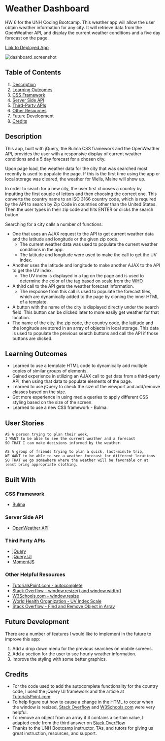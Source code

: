 # Weather Dashboard
HW 6 for the UNH Coding Bootcamp. This weather app will allow the user obtain weather information for any city. It will retrieve data from the OpenWeather API, and display the current weather conditions and a five day forecast on the page.

[Link to Deployed App](https://livesinroom29.github.io/Weather_Dashboard/)

![dashboard_screenshot](https://user-images.githubusercontent.com/61219066/89744430-c4bff080-da7a-11ea-8b91-0d972e2cc7d2.jpg)

## Table of Contents
1. [Description](#description)
2. [Learning Outcomes](#learning-outcomes)
3. [CSS Framework](#css-framework)
4. [Server Side API](#server-side-api)
5. [Third-Party APIs](#third-party-apis)
6. [Other Resources](#other-helpful-resources)
7. [Future Development](#future-development)
8. [Credits](#credits)

## Description
This app, built with jQuery, the Bulma CSS framework and the OpenWeather API, provides the user with a responsive display of current weather conditions and a 5 day forecast for a chosen city.

Upon page load, the weather data for the city that was searched most recently is used to populate the page. If this is the first time using the app or local storage was cleared, the weather for Wells, Maine will show up.

In order to seach for a new city, the user first chooses a country by inputting the first couple of letters and then choosing the correct one. This converts the country name to an ISO 3166 country code, which is required by the API to search by Zip Code in countries other than the United States. Then the user types in their zip code and hits ENTER or clicks the search button.

Searching for a city calls a number of functions:
* One that uses an AJAX request to the API to get current weather data and the latitude and longitude or the given zip code.
  - The current weather data was used to populate the current weather conditions in the app.
  - The latitude and longitude were used to make the call to get the UV index.
* Another uses the latitude and longitude to make another AJAX to the API to get the UV index. 
  - The UV index is displayed in a tag on the page and is used to determine the color of the tag based on scale from the [WHO](https://www.epa.gov/sunsafety/uv-index-scale-0)
* A third call to the API gets the weather forecast information.
  - The response from this call is used to populate the forecast tiles, which are dynamically added to the page by cloning the inner HTML of  a template.
* A button with the name of the city is displayed directly under the search field. This button can be clicked later to more easily get weather for that location.
* The name of the city, the zip code, the country code, the latitude and the longitude are stored in an array of objects in local storage. This data is used to populate the previous search buttons and call the API if those buttons are clicked.


## Learning Outcomes
* Learned to use a template HTML code to dynamically add multiple copies of similar groups of elements.
* Gained experience in utilizing an AJAX call to get data from a third-party API, then using that data to populate elements of the page.
* Learned to use jQuery to check the size of the viewport and add/remove classes based on the size.
* Got more experience in using media queries to apply different CSS styling based on the size of the screen.
* Learned to use a new CSS framework - Bulma.

## User Stories

```
AS A person trying to plan their week,
I WANT to be able to see the current weather and a forecast
SO THAT I can make decisions informed by the weather.

AS A group of friends trying to plan a quick, last-minute trip,
WE WANT to be able to see a weather forecast for different locations
SO THAT we go somewhere where the weather will be favorable or at least bring appropriate clothing.
```

## Built With

### CSS Framework
* [Bulma](https://bulma.io/documentation/)

### Server Side API
* [OpenWeather API](https://openweathermap.org/api)

### Third Party APIs
* [jQuery](https://jquery.com/)
* [jQuery UI](https://jqueryui.com/)
* [MomentJS](https://momentjs.com/)

### Other Helpful Resources
* [TutorialsPoint.com - autocomplete](https://www.tutorialspoint.com/jqueryui/jqueryui_autocomplete.htm)
* [Stack Overflow - window.resize() and window.width()](https://stackoverflow.com/questions/11047514/jquery-add-remove-class-when-window-width-changes)
* [W3Schools.com - window.resize](https://www.w3schools.com/jquery/event_resize.asp)
* [World Health Organization - UV Index Scale](https://www.epa.gov/sunsafety/uv-index-scale-0)
* [Stack Overflow - Find and Remove Object in Array](https://stackoverflow.com/questions/21659888/javascript-find-and-remove-object-in-array-based-on-key-value)

## Future Development
There are a number of features I would like to implement in the future to improve this app:
1. Add a drop down menu for the previous searches on mobile screens.
2. Add a section for the user to see hourly weather information.
3. Improve the styling with some better graphics.

## Credits
* For the code used to add the autocomplete functionality for the country code, I used the jQuery UI framework and the article at [TutorialsPoint.com](https://www.tutorialspoint.com/jqueryui/jqueryui_autocomplete.htm).
* To help figure out how to cause a change in the HTML to occur when the window is resized, [Stack Overflow](https://stackoverflow.com/questions/11047514/jquery-add-remove-class-when-window-width-changes) and [W3Schools.com](https://www.w3schools.com/jquery/event_resize.asp) were very helpful.
* To remove an object from an array if it contains a certain value, I adapted code from the third answer on [Stack OverFlow](https://stackoverflow.com/questions/21659888/javascript-find-and-remove-object-in-array-based-on-key-value)
* Thanks to the UNH Bootcamp instructor, TAs, and tutors for giving us great instruction, resources, and support.

